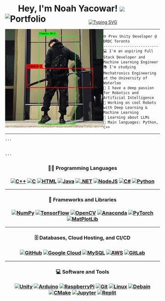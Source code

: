 <h1 align="center">
Hey, I'm Noah Yacowar! 
  <img src="https://media.giphy.com/media/hvRJCLFzcasrR4ia7z/giphy.gif" width="30">
  &nbsp;&nbsp;&nbsp;&nbsp;&nbsp;&nbsp;&nbsp;&nbsp;&nbsp;&nbsp;
 <!--<img src="https://komarev.com/ghpvc/?username=francis-bui&label=Profile%20Views&color=0e75b6&style=flat" align='right' alt="francisbui" />-->
 <a href="https://noah-yacowar.github.io/Portfolio-Website/"><img alt="Portfolio" align='left' src="https://img.shields.io/badge/website-000000?style=for-the-badge&logo=About.me&logoColor=white"> </a> </h1>


<!-- Typing SVG by DenverCoder1 - https://github.com/DenverCoder1/readme-typing-svg -->
<p align="center">
  <a href="https://git.io/typing-svg"><img src="https://readme-typing-svg.demolab.com?font=Handjet&weight=600&size=36&pause=1000&color=29F776&width=435&center=true&lines=Mechatronics+Engineer;Game+Developer;Creative+Programmer;Check+Out+My+Portfolio" alt="Typing SVG" /></a>
</p>

<img align="left" src="https://raw.githubusercontent.com/Francis-Bui/Francis-Bui/main/CDUE1044_OPENCV-min.png" width="320" />
<hr>

```
🌐 Prev Unity Developer @ DRDC Toronto
-------------------------
💻 I'm an aspiring Full Stack Developer and Machine Learning Engineer
📚 I'm studying Mechatronics Engineering at the University of Waterloo
📝 I have a deep passion for Robotics and Artificial Intelligence
🔭 Working on cool Robots with Deep Learning & Machine Learning
🌱 Learning about LLMs
🌟 Main languages: Python, C++
```
<hr/>

<p>

    '''


    '''
  
</p>


<h3 align="center">👨‍💻 Programming Languages<h3>

<p align="center">
    <a href="#"><img alt="C++" src="https://img.shields.io/badge/C%2B%2B-00599C?style=for-the-badge&logo=c%2B%2B&logoColor=white"></a>
    <a href="#"><img alt="C" src="https://img.shields.io/badge/C-00599C?style=for-the-badge&logo=c&logoColor=white"></a>
    <a href="#"><img alt="HTML" src="https://img.shields.io/badge/HTML-239120?style=for-the-badge&logo=html5&logoColor=white"></a>
    <a href="#"><img alt="Java" src="https://img.shields.io/badge/Java-ED8B00?style=for-the-badge&logo=openjdk&logoColor=white"></a>
    <a href="#"><img alt=".NET" src="https://img.shields.io/badge/.NET-5C2D91?style=for-the-badge&logo=.net&logoColor=white"></a>
    <a href="#"><img alt="NodeJS" src="https://img.shields.io/badge/Node.js-43853D?style=for-the-badge&logo=node.js&logoColor=white"></a>
    <a href="#"><img alt="C#" src="https://img.shields.io/badge/C%23-239120?style=for-the-badge&logo=c-sharp&logoColor=white"></a>
    <a href="#"><img alt="Python" src="https://img.shields.io/badge/Python-3776AB?style=for-the-badge&logo=python&logoColor=white"></a>

</p>
<hr/><h3 align="center">🧰 Frameworks and Libraries<h3>

<p align="center">
    <a href="#"><img alt="NumPy" src="https://img.shields.io/badge/numpy-%23013243.svg?style=for-the-badge&logo=numpy&logoColor=white"></a>
    <a href="#"><img alt="TensorFlow" src="https://img.shields.io/badge/TensorFlow-%23FF6F00.svg?style=for-the-badge&logo=TensorFlow&logoColor=white"></a>
    <a href="#"><img alt="OpenCV" src="https://img.shields.io/badge/opencv-%23white.svg?style=for-the-badge&logo=opencv&logoColor=white"></a>
    <a href="#"><img alt="Anaconda" src="https://img.shields.io/badge/Anaconda-%2344A833.svg?style=for-the-badge&logo=anaconda&logoColor=white"></a>
    <a href="#"><img alt="PyTorch" src="https://img.shields.io/badge/PyTorch-%23EE4C2C.svg?style=for-the-badge&logo=PyTorch&logoColor=white"></a>
    <a href="#"><img alt="MatPlotLib" src="https://img.shields.io/badge/Matplotlib-%23ffffff.svg?style=for-the-badge&logo=Matplotlib&logoColor=black"></a>

</p>
<hr/><h3 align="center">🗄️ Databases, Cloud Hosting, and CI/CD<h3>

<p align="center">
    <a href="#"><img alt="GitHub" src="https://img.shields.io/badge/github-%23121011.svg?style=for-the-badge&logo=github&logoColor=white"></a>
    <a href="#"><img alt="Google Cloud" src="https://img.shields.io/badge/Google_Cloud-4285F4?style=for-the-badge&logo=google-cloud&logoColor=white"></a>
    <a href="#"><img alt="MySQL" src="https://img.shields.io/badge/MySQL-00000F?style=for-the-badge&logo=mysql&logoColor=white"></a>
    <a href="#"><img alt="AWS" src ="https://img.shields.io/badge/Amazon_AWS-232F3E?style=for-the-badge&logo=amazon-aws&logoColor=white"></a>
    <a href="#"><img alt="GitLab" src="https://img.shields.io/badge/gitlab%20ci-%23181717.svg?style=for-the-badge&logo=gitlab&logoColor=white"></a>
</p>
<hr/><h3 align="center">💻 Software and Tools<h3>

<p align="center">
    <a href="#"><img alt="Unity" src="https://img.shields.io/badge/-Arduino-00979D?style=for-the-badge&logo=Arduino&logoColor=white"></a>
    <a href="#"><img alt="Arduino" src="https://img.shields.io/badge/-Arduino-00979D?style=for-the-badge&logo=Arduino&logoColor=white"></a>
    <a href="#"><img alt="RaspberryPi" src="https://img.shields.io/badge/-RaspberryPi-C51A4A?style=for-the-badge&logo=Raspberry-Pi"></a>
    <a href="#"><img alt="Git" src="https://img.shields.io/badge/git-%23F05033.svg?style=for-the-badge&logo=git&logoColor=white"></a>
    <a href="#"><img alt="Linux" src="https://img.shields.io/badge/Linux-FCC624?style=for-the-badge&logo=linux&logoColor=black"></a>
    <a href="#"><img alt="Debain" src="https://img.shields.io/badge/Debian-D70A53?style=for-the-badge&logo=debian&logoColor=white"></a>
    <a href="#"><img alt="CMake" src="https://img.shields.io/badge/CMake-%23008FBA.svg?style=for-the-badge&logo=cmake&logoColor=white"></a>
    <a href="#"><img alt="Jupyter" src="https://img.shields.io/badge/jupyter-%23FA0F00.svg?style=for-the-badge&logo=jupyter&logoColor=white"></a>
    <a href="#"><img alt="Replit" src="https://img.shields.io/badge/Replit-DD1200?style=for-the-badge&logo=Replit&logoColor=white"></a>
</p>

<!-- Credits:[I-am-vishalmaurya](https://github.com/I-am-vishalmaurya) -->

